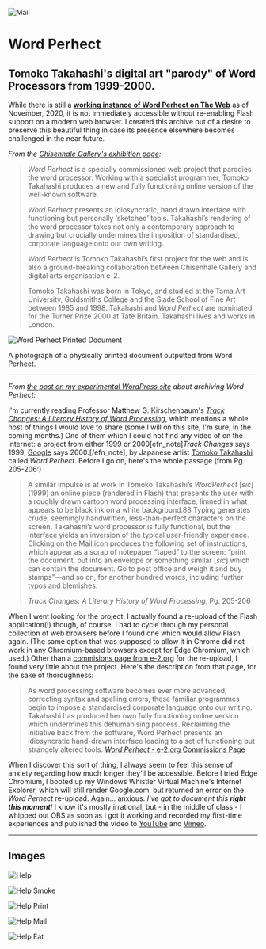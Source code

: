 ![Mail](https://www.davidblue.wtf/wp-content/uploads/WordPerhect-Mail.png)

# Word Perhect

## Tomoko Takahashi's digital art "parody" of Word Processors from 1999-2000.

While there is still a [**working instance of Word Perhect on The Web**](https://wordperhect.e-2.org/) as of November, 2020, it is not immediately accessible without re-enabling Flash support on a modern web browser. I created this archive out of a desire to preserve this beautiful thing in case its presence elsewhere becomes challenged in the near future.

*From the [Chisenhale Gallery's exhibition page](https://chisenhale.org.uk/exhibition/tomoko-takahashi/):*

> *Word Perhect* is a specially commissioned web project that parodies the word processor. Working with a specialist programmer, Tomoko Takahashi produces a new and fully functioning online version of the well-known software.
>
> *Word Perhect* presents an idiosyncratic, hand drawn interface with functioning but personally ‘sketched’ tools. Takahashi’s rendering of the word processor takes not only a contemporary approach to drawing but crucially undermines the imposition of standardised, corporate language onto our own writing.
>
> *Word Perhect* is Tomoko Takahashi’s first project for the web and is also a ground-breaking collaboration between Chisenhale Gallery and digital arts organisation e-2.
>
> Tomoko Takahashi was born in Tokyo, and studied at the Tama Art University, Goldsmiths College and the Slade School of Fine Art between 1985 and 1998. Takahashi and *Word Perhect* are nominated for the Turner Prize 2000 at Tate Britain. Takahashi lives and works in London.

![Word Perhect Printed Document](https://i.snap.as/Zp66mGms.jpeg)

A photograph of a physically printed document outputted from Word Perhect.

***

*From [the post on my experimental WordPress site](https://www.davidblue.wtf/word-perhect-tomoko-takahashi/) about archiving Word Perhect:*

I'm currently reading Professor Matthew G. Kirschenbaum's *[Track Changes: A Literary History of Word Processing](http://bit.ly/trackchangesharvard)*, which mentions a whole host of things I would love to share (some I will on this site, I'm sure, in the coming months.) One of them which I could not find any video of on the internet: a project from either 1999 or 2000[efn_note]*Track Changes* says 1999, [Google](https://g.co/kgs/Aes1Wg) says 2000.[/efn_note], by Japanese artist [Tomoko Takahashi](https://en.wikipedia.org/wiki/Tomoko_Takahashi) called *Word Perhect*. Before I go on, here's the whole passage (from Pg. 205-206:)

> A similar impulse is at work in Tomoko Takahashi’s *WordPerhect* [*sic*] (1999) an online piece (rendered in Flash) that presents the user with a roughly drawn cartoon word processing interface, limned in what appears to be black ink on a white background.88 Typing generates crude, seemingly handwritten, less-than-perfect characters on the screen. Takahashi’s word processor is fully functional, but the interface yields an inversion of the typical user-friendly experience. Clicking on the Mail icon produces the following set of instructions, which appear as a scrap of notepaper “taped” to the screen: “print the document, put into an envelope or something similar [*sic*] which can contain the document. Go to post office and weigh it and buy stamps”—and so on, for another hundred words, including further typos and blemishes.
>
> *Track Changes: A Literary History of Word Processing*, Pg. 205-206

When I went looking for the project, I actually found a re-upload of the Flash application(!) though, of course, I had to cycle through my personal collection of web browsers before I found one which would allow Flash again. (The same option that was supposed to allow it in Chrome did not work in any Chromium-based browsers except for Edge Chromium, which I used.) Other than a [commisions page from e-2.org](https://e-2.org/commissions/wordperhect.html) for the re-upload, I found very little about the project. Here's the description from that page, for the sake of thoroughness:

> As word processing software becomes ever more advanced, correcting syntax and spelling errors, these familiar programmes begin to impose a standardised corporate language onto our writing. 
> Takahashi has produced her own fully functioning online version which undermines this dehumanising process. Reclaiming the initiative back from the software, Word Perhect presents an idiosyncratic hand-drawn interface leading to a set of functioning but strangely altered tools.
> [*Word Perhect* - e-2.org Commissions Page](https://e-2.org/commissions/wordperhect.html)

When I discover this sort of thing, I always seem to feel this sense of anxiety regarding how much longer they'll be accessible. Before I tried Edge Chromium, I booted up my Windows Whistler Virtual Machine's Internet Explorer, which will still render Google.com, but returned an error on the *Word Perhect* re-upload. Again... anxious. *I've got to document this **right this moment**!* I know it's mostly irrational, but - in the middle of class - I whipped out OBS as soon as I got it working and recorded my first-time experiences and published the video to [YouTube](https://youtu.be/KXIJa5Ge_bY) and [Vimeo](https://vimeo.com/470409059). 

***

## Images

![Help](https://www.davidblue.wtf/wp-content/uploads/WordPerhect-2.png)

![Help Smoke](https://www.davidblue.wtf/wp-content/uploads/WordPerhect-3.png)

![Help Print](https://www.davidblue.wtf/wp-content/uploads/WordPerhect-4.png)

![Help Mail](https://www.davidblue.wtf/wp-content/uploads/WordPerhect-Mail-1.png)

![Help Eat](https://www.davidblue.wtf/wp-content/uploads/WordPerhect-1.png)